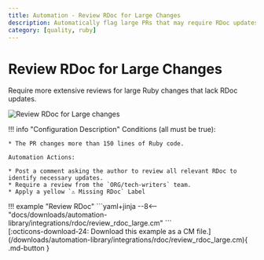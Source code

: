```yaml
---
title: Automation - Review RDoc for Large Changes
description: Automatically flag large PRs that may require RDoc updates.
category: [quality, ruby]
---
```

# Review RDoc for Large Changes

<!-- --8<-- [start:example]-->
Require more extensive reviews for large Ruby changes that lack RDoc updates.


![Review RDoc for Large changes](/automations/integrations/rdoc/review-rdoc-large/review-rdoc-large.png)

!!! info "Configuration Description"
    Conditions (all must be true):

    * The PR changes more than 150 lines of Ruby code.

    Automation Actions:

    * Post a comment asking the author to review all relevant RDoc to identify necessary updates.
    * Require a review from the `ORG/tech-writers` team.
    * Apply a yellow `⚠️ Missing RDoc` Label


<div class="automationExample" markdown="1">
!!! example "Review RDoc"
    ```yaml+jinja
    --8<-- "docs/downloads/automation-library/integrations/rdoc/review_rdoc_large.cm"
    ```
    <div class="result" markdown>
      <span>
      [:octicons-download-24: Download this example as a CM file.](/downloads/automation-library/integrations/rdoc/review_rdoc_large.cm){ .md-button }
      </span>
    </div>
</div>
<!-- --8<-- [end:example]-->
